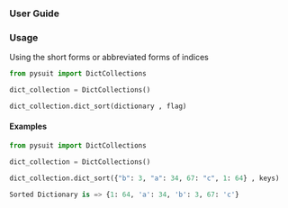 ### User Guide

### Usage
Using the short forms or abbreviated forms of indices
```python
from pysuit import DictCollections

dict_collection = DictCollections()

dict_collection.dict_sort(dictionary , flag)

```

#### Examples
```python
from pysuit import DictCollections
```
```python
dict_collection = DictCollections()
```
```python
dict_collection.dict_sort({"b": 3, "a": 34, 67: "c", 1: 64} , keys)
```
```python
Sorted Dictionary is => {1: 64, 'a': 34, 'b': 3, 67: 'c'}
```
